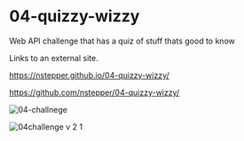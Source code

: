# 04-quizzy-wizzy
Web API challenge that has a quiz of stuff thats good to know


Links to an external site.

https://nstepper.github.io/04-quizzy-wizzy/

https://github.com/nstepper/04-quizzy-wizzy/

![04-challnege](https://user-images.githubusercontent.com/120296440/225515637-05110612-b862-4711-acbf-71c7bd3650d3.jpg)

![04challenge v 2 1](https://user-images.githubusercontent.com/120296440/225515866-891163ac-6804-45f0-af2c-b014f9c11a8e.jpg)

